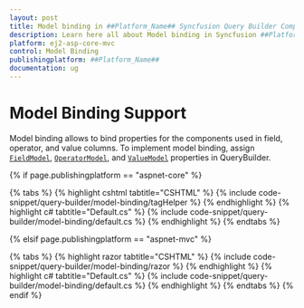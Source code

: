 ```yaml
---
layout: post
title: Model binding in ##Platform_Name## Syncfusion Query Builder Component
description: Learn here all about Model binding in Syncfusion ##Platform_Name## Query Builder component of Syncfusion Essential JS 2 and more.
platform: ej2-asp-core-mvc
control: Model Binding
publishingplatform: ##Platform_Name##
documentation: ug
---
```



# Model Binding Support

Model binding allows to bind properties for the components used in field, operator, and value columns. To implement model binding, assign [`FieldModel`](https://help.syncfusion.com/cr/aspnetcore-js2/Syncfusion.EJ2.QueryBuilder.QueryBuilder.html#Syncfusion_EJ2_QueryBuilder_QueryBuilder_FieldModel), [`OperatorModel`](https://help.syncfusion.com/cr/aspnetcore-js2/Syncfusion.EJ2.QueryBuilder.QueryBuilder.html#Syncfusion_EJ2_QueryBuilder_QueryBuilder_OperatorModel), and [`ValueModel`](https://help.syncfusion.com/cr/aspnetcore-js2/Syncfusion.EJ2.QueryBuilder.QueryBuilder.html#Syncfusion_EJ2_QueryBuilder_QueryBuilder_ValueModel) properties in QueryBuilder.

{% if page.publishingplatform == "aspnet-core" %}

{% tabs %}
{% highlight cshtml tabtitle="CSHTML" %}
{% include code-snippet/query-builder/model-binding/tagHelper %}
{% endhighlight %}
{% highlight c# tabtitle="Default.cs" %}
{% include code-snippet/query-builder/model-binding/default.cs %}
{% endhighlight %}
{% endtabs %}

{% elsif page.publishingplatform == "aspnet-mvc" %}

{% tabs %}
{% highlight razor tabtitle="CSHTML" %}
{% include code-snippet/query-builder/model-binding/razor %}
{% endhighlight %}
{% highlight c# tabtitle="Default.cs" %}
{% include code-snippet/query-builder/model-binding/default.cs %}
{% endhighlight %}
{% endtabs %}
{% endif %}

